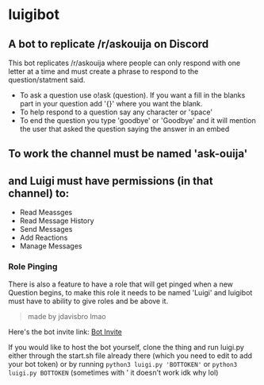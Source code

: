 # luigibot
## A bot to replicate /r/askouija on Discord
This bot replicates /r/askouija where people can only respond with one letter at a time and must create a phrase to respond to the question/statment said.
- To ask a question use o!ask (question). If you want a fill in the blanks part in your question add '{}' where you want the blank.
- To help respond to a question say any character or 'space'
- To end the question you type 'goodbye' or 'Goodbye' and it will mention the user that asked the question saying the answer in an embed
## To work the channel must be named 'ask-ouija'
## and Luigi must have permissions (in that channel) to:
- Read Meassges
- Read Message History
- Send Messages
- Add Reactions
- Manage Messages

### Role Pinging
There is also a feature to have a role that will get pinged when a new Question begins, to make this role it needs to be named 'Luigi' and luigibot must have to ability to give roles and be above it.

> made by jdavisbro lmao

Here's the bot invite link: [Bot Invite](https://discordapp.com/api/oauth2/authorize?client_id=557320040127397888&scope=bot&permissions=0)

If you would like to host the bot yourself, clone the thing and run luigi.py either through the start.sh file already there (which you need to edit to add your bot token) or by running `python3 luigi.py 'BOTTOKEN'` or `python3 luigi.py BOTTOKEN` (sometimes with ' it doesn't work idk why lol)
